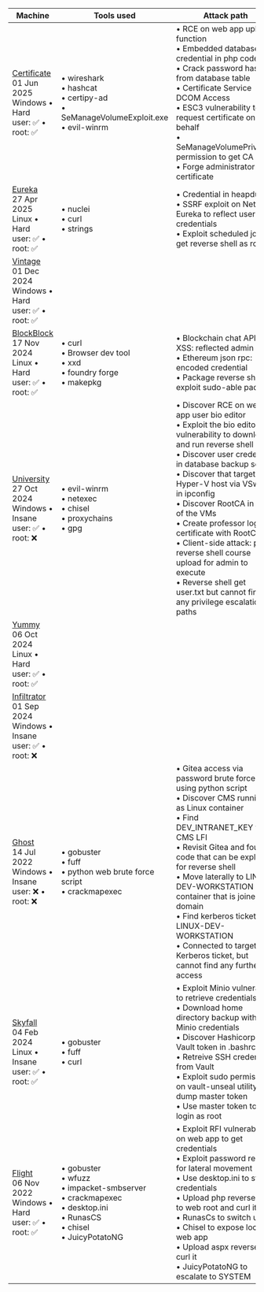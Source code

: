 |Machine|Tools used|Attack path|
|---|---|---|
|[Certificate](htb/certificate.md)<br>01 Jun 2025<br>Windows • Hard<br>user: ✅ • root: ✅|• wireshark<br>• hashcat<br>• certipy-ad<br>• SeManageVolumeExploit.exe<br>• evil-winrm|• RCE on web app upload function<br>• Embedded database credential in php code<br>• Crack password hash from database table<br>• Certificate Service DCOM Access<br>• ESC3 vulnerability to request certificate on behalf<br>• SeManageVolumePrivilege permission to get CA<br>• Forge administrator certificate|
|[Eureka](htb/euraka.md)<br>27 Apr 2025<br>Linux • Hard<br>user: ✅ • root: ✅|• nuclei<br>• curl<br>• strings|• Credential in heapdump<br>• SSRF exploit on Netflix Eureka to reflect user credentials<br>• Exploit scheduled job to get reverse shell as root|
|[Vintage](htb/vintage.md)<br>01 Dec 2024<br>Windows • Hard<br>user: ✅ • root: ✅|||
|[BlockBlock](htb/blockblock.md)<br>17 Nov 2024<br>Linux • Hard<br>user: ✅ • root: ✅|• curl<br>• Browser dev tool<br>• xxd<br>• foundry forge<br>• makepkg|• Blockchain chat API XSS: reflected admin JWT<br>• Ethereum json rpc: encoded credential<br>• Package reverse shell to exploit sudo-able pacman|
|[University](htb/university.md)<br>27 Oct 2024<br>Windows • Insane<br>user: ✅ • root: ❌|• evil-winrm<br>• netexec<br>• chisel<br>• proxychains<br>• gpg|• Discover RCE on web app user bio editor<br>• Exploit the bio editor vulnerability to download and run reverse shell<br>• Discover user credential in database backup script<br>• Discover that target is Hyper-V host via VSwitch in ipconfig<br>• Discover RootCA in one of the VMs<br>• Create professor login certificate with RootCA<br>• Client-side attack: plant reverse shell course upload for admin to execute<br>• Reverse shell get user.txt but cannot find any privilege escalation paths|
|[Yummy](htb/yummy.md)<br>06 Oct 2024<br>Linux • Hard<br>user: ✅ • root: ✅|||
|[Infiltrator](htb/infiltrator.md)<br>01 Sep 2024<br>Windows • Insane<br>user: ✅ • root: ❌|||
|[Ghost](htb/ghost.md)<br>14 Jul 2022<br>Windows • Insane<br>user: ❌ • root: ❌|• gobuster<br>• fuff<br>• python web brute force script<br>• crackmapexec|• Gitea access via password brute force using python script<br>• Discover CMS running as Linux container<br>• Find DEV_INTRANET_KEY via CMS LFI<br>• Revisit Gitea and found code that can be exploited for reverse shell<br>• Move laterally to LINUX-DEV-WORKSTATION container that is joined to domain<br>• Find kerberos ticket on LINUX-DEV-WORKSTATION<br>• Connected to target with Kerberos ticket, but cannot find any further access|
|[Skyfall](htb/skyfall.md)<br>04 Feb 2024<br>Linux • Insane<br>user: ✅ • root: ✅|• gobuster<br>• fuff<br>• curl|• Exploit Minio vulnerable to retrieve credentials<br>• Download home directory backup with Minio credentials<br>• Discover Hashicorp Vault token in .bashrc<br>• Retreive SSH credentials from Vault<br>• Exploit sudo permission on vault-unseal utility to dump master token<br>• Use master token to login as root|
|[Flight](htb/flight.md)<br>06 Nov 2022<br>Windows • Hard<br>user: ✅ • root: ✅|• gobuster<br>• wfuzz<br>• impacket-smbserver<br>• crackmapexec<br>• desktop.ini<br>• RunasCS<br>• chisel<br>• JuicyPotatoNG|• Exploit RFI vulnerability on web app to get credentials<br>• Exploit password reuse for lateral movement<br>• Use desktop.ini to steal credentials<br>• Upload php reverse shell to web root and curl it<br>• RunasCs to switch user<br>• Chisel to expose local web app<br>• Upload aspx reverse and curl it<br>• JuicyPotatoNG to escalate to SYSTEM|

